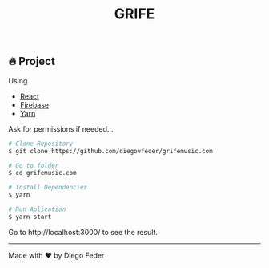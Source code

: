 <h1 align="center">
    GRIFE
</h1>
<br>

## 🔥 Project

Using
- [React](https://reactjs.org)
- [Firebase](https://firebase.google.com/)
- [Yarn](https://yarnpkg.com/)

Ask for permissions if needed...

```bash
# Clone Repository
$ git clone https://github.com/diegovfeder/grifemusic.com

# Go to folder
$ cd grifemusic.com

# Install Dependencies
$ yarn

# Run Aplication
$ yarn start
```
Go to http://localhost:3000/ to see the result.


---
Made with ❤️ by Diego Feder
